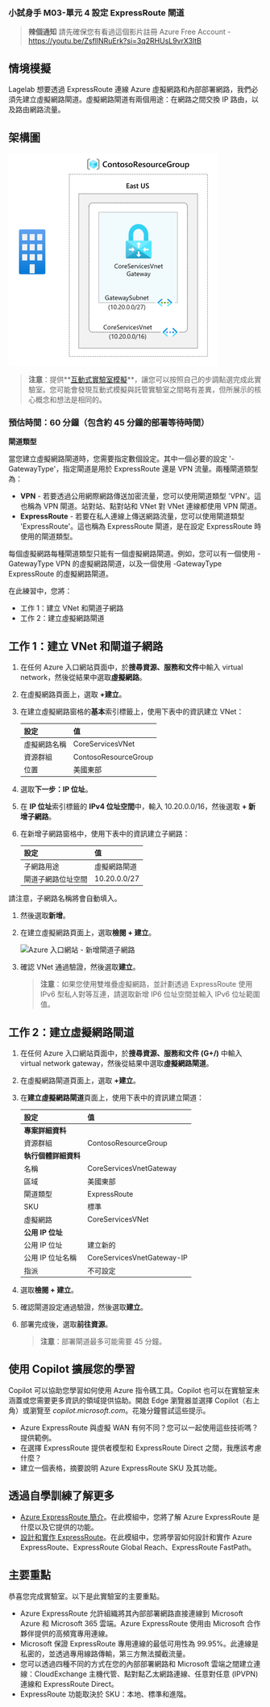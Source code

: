 ### 小試身手 M03-單元 4 設定 ExpressRoute 閘道

> **辣個通知** 請先確保您有看過這個影片註冊 Azure Free Account - https://youtu.be/ZsfllNRuErk?si=3q2RHUsL9vrX3ltB


## 情境模擬
Lagelab 想要透過 ExpressRoute 連線 Azure 虛擬網路和內部部署網路，我們必須先建立虛擬網路閘道。虛擬網路閘道有兩個用途：在網路之間交換 IP 路由，以及路由網路流量。


## 架構圖
![虛擬網路閘道圖表。](../vnet/image/m304/architecture)


   >**注意**：提供**[互動式實驗室模擬](https://mslabs.cloudguides.com/guides/AZ-700%20Lab%20Simulation%20-%20Configure%20an%20ExpressRoute%20gateway)**，讓您可以按照自己的步調點選完成此實驗室。您可能會發現互動式模擬與託管實驗室之間略有差異，但所展示的核心概念和想法是相同的。

### 預估時間：60 分鐘（包含約 45 分鐘的部署等待時間）

**閘道類型**

當您建立虛擬網路閘道時，您需要指定數個設定。其中一個必要的設定 '-GatewayType'，指定閘道是用於 ExpressRoute 還是 VPN 流量。兩種閘道類型為：

- **VPN** - 若要透過公用網際網路傳送加密流量，您可以使用閘道類型 'VPN'。這也稱為 VPN 閘道。站對站、點對站和 VNet 對 VNet 連線都使用 VPN 閘道。
- **ExpressRoute** - 若要在私人連線上傳送網路流量，您可以使用閘道類型 'ExpressRoute'。這也稱為 ExpressRoute 閘道，是在設定 ExpressRoute 時使用的閘道類型。

每個虛擬網路每種閘道類型只能有一個虛擬網路閘道。例如，您可以有一個使用 -GatewayType VPN 的虛擬網路閘道，以及一個使用 -GatewayType ExpressRoute 的虛擬網路閘道。

在此練習中，您將：

- 工作 1：建立 VNet 和閘道子網路
- 工作 2：建立虛擬網路閘道

## 工作 1：建立 VNet 和閘道子網路

1. 在任何 Azure 入口網站頁面中，於**搜尋資源、服務和文件**中輸入 virtual network，然後從結果中選取**虛擬網路**。

1. 在虛擬網路頁面上，選取 **+建立**。

1. 在建立虛擬網路窗格的**基本**索引標籤上，使用下表中的資訊建立 VNet：

   | **設定**          | **值**                        |
   | -------------------- | -------------------------------- |
   | 虛擬網路名稱 | CoreServicesVNet                 |
   | 資源群組       | ContosoResourceGroup             |
   | 位置             | 美國東部                          |

1. 選取**下一步：IP 位址**。

1. 在 **IP 位址**索引標籤的 **IPv4 位址空間**中，輸入 10.20.0.0/16，然後選取 **+ 新增子網路**。

1. 在新增子網路窗格中，使用下表中的資訊建立子網路：

   | **設定**                  | **值**               |
   | ---------------------------- | ----------------------- |
   | 子網路用途               | 虛擬網路閘道 |
   | 閘道子網路位址空間 | 10.20.0.0/27            |

請注意，子網路名稱將會自動填入。

1. 然後選取**新增**。

1. 在建立虛擬網路頁面上，選取**檢閱 + 建立**。

   ![Azure 入口網站 - 新增閘道子網路](../media/add-gateway-subnet.png)

1. 確認 VNet 通過驗證，然後選取**建立**。

   >**注意**：如果您使用雙堆疊虛擬網路，並計劃透過 ExpressRoute 使用 IPv6 型私人對等互連，請選取新增 IP6 位址空間並輸入 IPv6 位址範圍值。

## 工作 2：建立虛擬網路閘道

1. 在任何 Azure 入口網站頁面中，於**搜尋資源、服務和文件 (G+/)** 中輸入 virtual network gateway，然後從結果中選取**虛擬網路閘道**。

1. 在虛擬網路閘道頁面上，選取 **+建立**。

1. 在**建立虛擬網路閘道**頁面上，使用下表中的資訊建立閘道：

   | **設定**               | **值**                  |
   | ------------------------- | -------------------------- |
   | **專案詳細資料**       |                            |
   | 資源群組            | ContosoResourceGroup       |
   | **執行個體詳細資料**      |                            |
   | 名稱                      | CoreServicesVnetGateway    |
   | 區域                    | 美國東部                   |
   | 閘道類型              | ExpressRoute               |
   | SKU                       | 標準                   |
   | 虛擬網路           | CoreServicesVNet           |
   | **公用 IP 位址**     |                            |
   | 公用 IP 位址         | 建立新的                 |
   | 公用 IP 位址名稱    | CoreServicesVnetGateway-IP |
   | 指派                | 不可設定           |

1. 選取**檢閱 + 建立**。

1. 確認閘道設定通過驗證，然後選取**建立**。

1. 部署完成後，選取**前往資源**。

   >**注意**：部署閘道最多可能需要 45 分鐘。


## 使用 Copilot 擴展您的學習

Copilot 可以協助您學習如何使用 Azure 指令碼工具。Copilot 也可以在實驗室未涵蓋或您需要更多資訊的領域提供協助。開啟 Edge 瀏覽器並選擇 Copilot（右上角）或瀏覽至 *copilot.microsoft.com*。花幾分鐘嘗試這些提示。
+ Azure ExpressRoute 與虛擬 WAN 有何不同？您可以一起使用這些技術嗎？提供範例。
+ 在選擇 ExpressRoute 提供者模型和 ExpressRoute Direct 之間，我應該考慮什麼？
+ 建立一個表格，摘要說明 Azure ExpressRoute SKU 及其功能。

## 透過自學訓練了解更多

+ [Azure ExpressRoute 簡介](https://learn.microsoft.com/training/modules/intro-to-azure-expressroute/)。在此模組中，您將了解 Azure ExpressRoute 是什麼以及它提供的功能。
+ [設計和實作 ExpressRoute](https://learn.microsoft.com/training/modules/design-implement-azure-expressroute/)。在此模組中，您將學習如何設計和實作 Azure ExpressRoute、ExpressRoute Global Reach、ExpressRoute FastPath。

## 主要重點

恭喜您完成實驗室。以下是此實驗室的主要重點。
+ Azure ExpressRoute 允許組織將其內部部署網路直接連線到 Microsoft Azure 和 Microsoft 365 雲端。Azure ExpressRoute 使用由 Microsoft 合作夥伴提供的高頻寬專用連線。
+ Microsoft 保證 ExpressRoute 專用連線的最低可用性為 99.95%。此連線是私密的，並透過專用線路傳輸，第三方無法攔截流量。
+ 您可以透過四種不同的方式在您的內部部署網路和 Microsoft 雲端之間建立連線：CloudExchange 主機代管、點對點乙太網路連線、任意對任意 (IPVPN) 連線和 ExpressRoute Direct。
+ ExpressRoute 功能取決於 SKU：本地、標準和進階。

